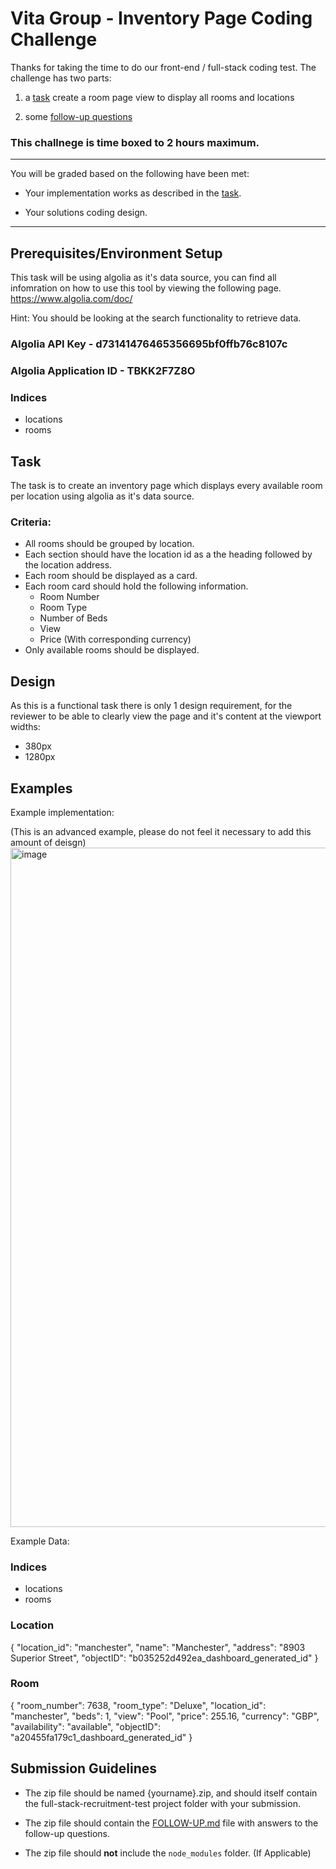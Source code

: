 # Vita Group - Inventory Page Coding Challenge

Thanks for taking the time to do our front-end / full-stack coding test. The challenge has two parts:

1) a [task](#task) create a room page view to display all rooms and locations 

2) some [follow-up questions](./FOLLOW-UP.md)

### This challnege is time boxed to 2 hours maximum.

----

You will be graded based on the following have been met:

* Your implementation works as described in the [task](#task).

* Your solutions coding design.

----

## Prerequisites/Environment Setup

This task will be using algolia as it's data source, you can find all infomration on how to use this tool by viewing the following page.
https://www.algolia.com/doc/

Hint: You should be looking at the search functionality to retrieve data.


### Algolia API Key - d73141476465356695bf0ffb76c8107c
### Algolia Application ID - TBKK2F7Z8O

### Indices
- locations
- rooms

## Task

The task is to create an inventory page which displays every available room per location using algolia as it's data source.

### Criteria:

- All rooms should be grouped by location.
- Each section should have the location id as a the heading followed by the location address.
- Each room should be displayed as a card.
- Each room card should hold the following information.
  - Room Number
  - Room Type
  - Number of Beds
  - View
  - Price (With corresponding currency)
- Only available rooms should be displayed.
  
## Design

As this is a functional task there is only 1 design requirement, for the reviewer to be able to clearly view the page and it's content at the viewport widths:
- 380px
- 1280px

## Examples 

Example implementation: 

(This is an advanced example, please do not feel it necessary to add this amount of deisgn)
<img width="1087" alt="image" src="https://user-images.githubusercontent.com/49638882/183100251-b8a4328c-c7a3-4b37-b851-b7b3b653acdb.png">

Example Data:

### Indices
- locations
- rooms

### Location

{
  "location_id": "manchester",
  "name": "Manchester",
  "address": "8903 Superior Street",
  "objectID": "b035252d492ea_dashboard_generated_id"
}

### Room
{
  "room_number": 7638,
  "room_type": "Deluxe",
  "location_id": "manchester",
  "beds": 1,
  "view": "Pool",
  "price": 255.16,
  "currency": "GBP",
  "availability": "available",
  "objectID": "a20455fa179c1_dashboard_generated_id"
}

## Submission Guidelines

* The zip file should be named {yourname}.zip, and should itself contain the full-stack-recruitment-test project folder with your submission.

* The zip file should contain the [FOLLOW-UP.md](./FOLLOW-UP.md) file with answers to the follow-up questions.

* The zip file should **not** include the `node_modules` folder. (If Applicable)
